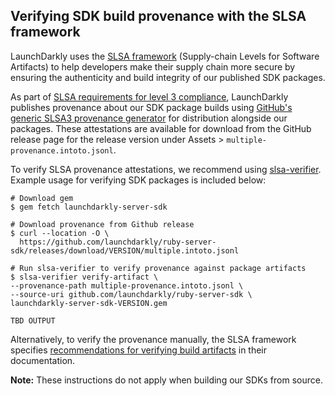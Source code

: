 ## Verifying SDK build provenance with the SLSA framework

LaunchDarkly uses the [SLSA framework](https://slsa.dev/spec/v1.0/about) (Supply-chain Levels for Software Artifacts) to help developers make their supply chain more secure by ensuring the authenticity and build integrity of our published SDK packages.

As part of [SLSA requirements for level 3 compliance](https://slsa.dev/spec/v1.0/requirements), LaunchDarkly publishes provenance about our SDK package builds using [GitHub's generic SLSA3 provenance generator](https://github.com/slsa-framework/slsa-github-generator/blob/main/internal/builders/generic/README.md#generation-of-slsa3-provenance-for-arbitrary-projects) for distribution alongside our packages. These attestations are available for download from the GitHub release page for the release version under Assets > `multiple-provenance.intoto.jsonl`.

To verify SLSA provenance attestations, we recommend using [slsa-verifier](https://github.com/slsa-framework/slsa-verifier). Example usage for verifying SDK packages is included below:

```
# Download gem
$ gem fetch launchdarkly-server-sdk

# Download provenance from Github release
$ curl --location -O \
  https://github.com/launchdarkly/ruby-server-sdk/releases/download/VERSION/multiple.intoto.jsonl

# Run slsa-verifier to verify provenance against package artifacts 
$ slsa-verifier verify-artifact \
--provenance-path multiple-provenance.intoto.jsonl \
--source-uri github.com/launchdarkly/ruby-server-sdk \
launchdarkly-server-sdk-VERSION.gem

TBD OUTPUT
```

Alternatively, to verify the provenance manually, the SLSA framework specifies [recommendations for verifying build artifacts](https://slsa.dev/spec/v1.0/verifying-artifacts) in their documentation.

**Note:** These instructions do not apply when building our SDKs from source. 
